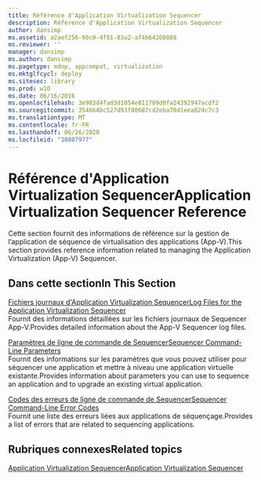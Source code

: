 ```yaml
---
title: Référence d'Application Virtualization Sequencer
description: Référence d'Application Virtualization Sequencer
author: dansimp
ms.assetid: a2aef256-98c0-4f81-83a2-af4b64208088
ms.reviewer: ''
manager: dansimp
ms.author: dansimp
ms.pagetype: mdop, appcompat, virtualization
ms.mktglfcycl: deploy
ms.sitesec: library
ms.prod: w10
ms.date: 06/16/2016
ms.openlocfilehash: 3e983d4fad3d1054e811709d0fa24392947acdf2
ms.sourcegitcommit: 354664bc527d93f80687cd2eba70d1eea024c7c3
ms.translationtype: MT
ms.contentlocale: fr-FR
ms.lasthandoff: 06/26/2020
ms.locfileid: "10807977"
---
```

# <span data-ttu-id="892d2-103">Référence d'Application Virtualization Sequencer</span><span class="sxs-lookup"><span data-stu-id="892d2-103">Application Virtualization Sequencer Reference</span></span>


<span data-ttu-id="892d2-104">Cette section fournit des informations de référence sur la gestion de l’application de séquence de virtualisation des applications (App-V).</span><span class="sxs-lookup"><span data-stu-id="892d2-104">This section provides reference information related to managing the Application Virtualization (App-V) Sequencer.</span></span>

## <span data-ttu-id="892d2-105">Dans cette section</span><span class="sxs-lookup"><span data-stu-id="892d2-105">In This Section</span></span>


<a href="" id="log-files-for-the-application-virtualization-sequencer"></a>[<span data-ttu-id="892d2-106">Fichiers journaux d'Application Virtualization Sequencer</span><span class="sxs-lookup"><span data-stu-id="892d2-106">Log Files for the Application Virtualization Sequencer</span></span>](log-files-for-the-application-virtualization-sequencer.md)  
<span data-ttu-id="892d2-107">Fournit des informations détaillées sur les fichiers journaux de Sequencer App-V.</span><span class="sxs-lookup"><span data-stu-id="892d2-107">Provides detailed information about the App-V Sequencer log files.</span></span>

<a href="" id="sequencer-command-line-parameters"></a>[<span data-ttu-id="892d2-108">Paramètres de ligne de commande de Sequencer</span><span class="sxs-lookup"><span data-stu-id="892d2-108">Sequencer Command-Line Parameters</span></span>](sequencer-command-line-parameters.md)  
<span data-ttu-id="892d2-109">Fournit des informations sur les paramètres que vous pouvez utiliser pour séquencer une application et mettre à niveau une application virtuelle existante.</span><span class="sxs-lookup"><span data-stu-id="892d2-109">Provides information about parameters you can use to sequence an application and to upgrade an existing virtual application.</span></span>

<a href="" id="sequencer-command-line-error-codes"></a>[<span data-ttu-id="892d2-110">Codes des erreurs de ligne de commande de Sequencer</span><span class="sxs-lookup"><span data-stu-id="892d2-110">Sequencer Command-Line Error Codes</span></span>](sequencer-command-line-error-codes.md)  
<span data-ttu-id="892d2-111">Fournit une liste des erreurs liées aux applications de séquençage.</span><span class="sxs-lookup"><span data-stu-id="892d2-111">Provides a list of errors that are related to sequencing applications.</span></span>

## <span data-ttu-id="892d2-112">Rubriques connexes</span><span class="sxs-lookup"><span data-stu-id="892d2-112">Related topics</span></span>


[<span data-ttu-id="892d2-113">Application Virtualization Sequencer</span><span class="sxs-lookup"><span data-stu-id="892d2-113">Application Virtualization Sequencer</span></span>](application-virtualization-sequencer.md)

 

 





